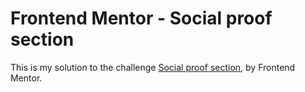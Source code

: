 # Frontend Mentor - Social proof section

This is my solution to the challenge [Social proof section](https://www.frontendmentor.io/challenges/social-proof-section-6e0qTv_bA), by Frontend Mentor.
